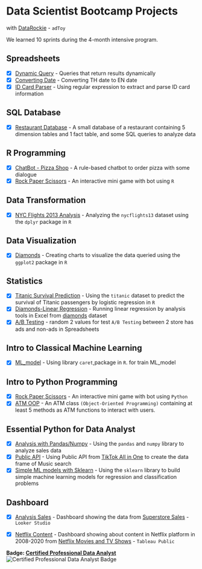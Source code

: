 # Data Scientist Bootcamp Projects
with [DataRockie](https://datarockie.com/)  -   `adToy`

We learned 10 sprints during the 4-month intensive program.

## Spreadsheets
- [x] [Dynamic Query](Spreadsheets/Dynamic_Query.pdf) -  Queries that return results dynamically  
- [x] [Converting Date](Spreadsheets/Convert_TH_to_EN_Date.pdf) - Converting TH date to EN date
- [x] [ID Card Parser](Spreadsheets/ID_Card_Parser.pdf) - Using regular expression to extract and parse ID card information

## SQL Database
- [x] [Restaurant Database](SQL/DB_for_Restaurant.sql) - A small database of a restaurant containing 5 dimension tables and 1 fact table, and some SQL queries to analyze data

## R Programming
- [x] [ChatBot - Pizza Shop](R/Chat_bot-Order_pizza.r) - A rule-based chatbot to order pizza with some dialogue
- [x] [Rock Paper Scissors](R/Rock-Paper-Scissors.r) - An interactive mini game with bot using `R`

## Data Transformation
- [x] [NYC Flights 2013 Analysis](https://rpubs.com/zkiddy/998047) - Analyzing the `nycflights13` dataset using the `dplyr` package in `R`

## Data Visualization
- [x] [Diamonds](https://rpubs.com/zkiddy/998489) - Creating charts to visualize the data queried using the `ggplot2` package in `R`

## Statistics
- [x] [Titanic Survival Prediction](https://rpubs.com/zkiddy/998834) - Using the `titanic` dataset to predict the survival of Titanic passengers by logistic regression in `R`
- [x] [Diamonds-Linear Regression](Spreadsheets/Linear_Regression.pdf) - Running linear regression by analysis tools in Excel from [diamonds](https://raw.githubusercontent.com/tidyverse/ggplot2/main/data-raw/diamonds.csv) dataset
- [x] [A/B Testing](Spreadsheets/AB_Test.pdf) - random 2 values for test `A/B Testing` between 2 store has ads and non-ads in Spreadsheets
 
## Intro to Classical Machine Learning
- [x] [ML_model](https://rpubs.com/zkiddy/998863) - Using library `caret`,package in `R`. for train ML_model

## Intro to Python Programming
- [x] [Rock Paper Scissors](Python/MiniGame-Rock_Paper_Scissors.ipynb) - An interactive mini game with bot using `Python`
- [x] [ATM OOP](Python/Build_Class_ATM.py) - An ATM class `(Object-Oriented Programming)` containing at least 5 methods as ATM functions to interact with users.

## Essential Python for Data Analyst
- [x] [Analysis with Pandas/Numpy](Python/Pandas_Numpy-Final_Project.ipynb) - Using the `pandas` and `numpy` library to analyze sales data
- [x] [Public API](Python/Publice_API.ipynb) - Using Public API from [TikTok All in One](https://rapidapi.com/h0p3rwe/api/tiktok-all-in-one/) to create the data frame of Music search
- [x] [Simple ML models with Sklearn](Python/Sklearn.ipynb) - Using the `sklearn` library to build simple machine learning models for regression and classification problems

## Dashboard
- [x] [Analysis Sales](https://lookerstudio.google.com/reporting/10c4f24d-43f7-455c-8764-3e5afd77799d) - Dashboard showing the data from [Superstore Sales](https://public.tableau.com/app/resources/sample-data) - `Looker Studio`
- [x] [Netflix Content](https://public.tableau.com/views/NetflixDashboard_16752420584000/Netflix_Dashboard?:language=en-US&:display_count=n&:origin=viz_share_link) - Dashboard showing about content in Netflix platform in 2008-2020 from [Netflix Movies and TV Shows](https://www.kaggle.com/datasets/shivamb/netflix-shows) - `Tableau Public`


**Badge: [Certified Professional Data Analyst](https://api.badgr.io/public/assertions/Y7IekyR1QxKrlbYqyoKwEg?identity__email=siravit.pim%40gmail.com)** <br>
![Certified Professional Data Analyst Badge](https://api.badgr.io/public/assertions/Y7IekyR1QxKrlbYqyoKwEg/image)
